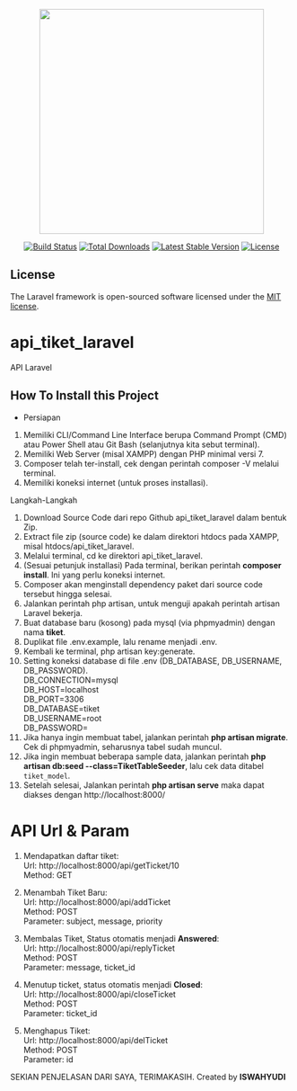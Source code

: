 <p align="center"><a href="https://laravel.com" target="_blank"><img src="https://raw.githubusercontent.com/laravel/art/master/logo-lockup/5%20SVG/2%20CMYK/1%20Full%20Color/laravel-logolockup-cmyk-red.svg" width="400"></a></p>

<p align="center">
<a href="https://travis-ci.org/laravel/framework"><img src="https://travis-ci.org/laravel/framework.svg" alt="Build Status"></a>
<a href="https://packagist.org/packages/laravel/framework"><img src="https://img.shields.io/packagist/dt/laravel/framework" alt="Total Downloads"></a>
<a href="https://packagist.org/packages/laravel/framework"><img src="https://img.shields.io/packagist/v/laravel/framework" alt="Latest Stable Version"></a>
<a href="https://packagist.org/packages/laravel/framework"><img src="https://img.shields.io/packagist/l/laravel/framework" alt="License"></a>
</p>

## License

The Laravel framework is open-sourced software licensed under the [MIT license](https://opensource.org/licenses/MIT).

# api_tiket_laravel
API Laravel

## How To Install this Project

- Persiapan
1. Memiliki CLI/Command Line Interface berupa Command Prompt (CMD) atau Power Shell atau Git Bash (selanjutnya kita sebut terminal).
2. Memiliki Web Server (misal XAMPP) dengan PHP minimal versi 7.
3. Composer telah ter-install, cek dengan perintah composer -V melalui terminal.
4. Memiliki koneksi internet (untuk proses installasi).

Langkah-Langkah
1. Download Source Code dari repo Github api_tiket_laravel dalam bentuk Zip.
2. Extract file zip (source code) ke dalam direktori htdocs pada XAMPP, misal htdocs/api_tiket_laravel.
3. Melalui terminal, cd ke direktori api_tiket_laravel.
4. (Sesuai petunjuk installasi) Pada terminal, berikan perintah <b>composer install</b>. Ini yang perlu koneksi internet.
5. Composer akan menginstall dependency paket dari source code tersebut hingga selesai.
6. Jalankan perintah php artisan, untuk menguji apakah perintah artisan Laravel bekerja.
7. Buat database baru (kosong) pada mysql (via phpmyadmin) dengan nama <b>tiket</b>.
8. Duplikat file .env.example, lalu rename menjadi .env.
9. Kembali ke terminal, php artisan key:generate.
10. Setting koneksi database di file .env (DB_DATABASE, DB_USERNAME, DB_PASSWORD).
    <br>DB_CONNECTION=mysql
    <br>DB_HOST=localhost
    <br>DB_PORT=3306
    <br>DB_DATABASE=tiket
    <br>DB_USERNAME=root
    <br>DB_PASSWORD=
11. Jika hanya ingin membuat tabel, jalankan perintah <b>php artisan migrate</b>. Cek di phpmyadmin, seharusnya tabel sudah muncul.
12. Jika ingin membuat beberapa sample data, jalankan perintah <b>php artisan db:seed --class=TiketTableSeeder</b>, lalu cek data ditabel `tiket_model`.
13. Setelah selesai, Jalankan perintah <b>php artisan serve</b> maka dapat diakses dengan http://localhost:8000/

# API Url & Param
1. Mendapatkan daftar tiket:<br>
   Url: http://localhost:8000/api/getTicket/10 <br>
   Method: GET <br>

2. Menambah Tiket Baru:<br>
   Url: http://localhost:8000/api/addTicket <br>
   Method: POST <br>
   Parameter: subject, message, priority <br>
   
3. Membalas Tiket, Status otomatis menjadi <b>Answered</b>:<br>
   Url: http://localhost:8000/api/replyTicket <br>
   Method: POST <br>
   Parameter: message, ticket_id <br>

4. Menutup ticket, status otomatis menjadi <b>Closed</b>: <br>
   Url: http://localhost:8000/api/closeTicket <br>
   Method: POST <br>
   Parameter: ticket_id <br>
   
5. Menghapus Tiket: <br>
   Url: http://localhost:8000/api/delTicket <br>
   Method: POST <br>
   Parameter: id <br>

SEKIAN PENJELASAN DARI SAYA, TERIMAKASIH. Created by <b>ISWAHYUDI</b>

